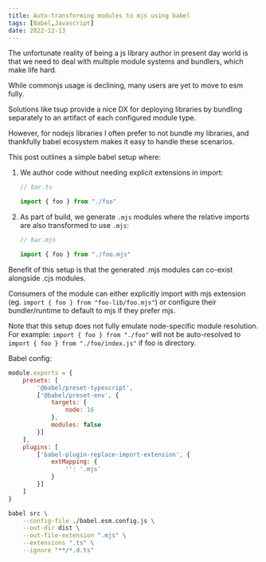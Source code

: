 ```yaml
---
title: Auto-transforming modules to mjs using babel
tags: [Babel,Javascript]
date: 2022-12-13
---
```

The unfortunate reality of being a js library author in present day world is that we need to deal with multiple module systems and bundlers, which make life hard. 

While commonjs usage is declining, many users are yet to move to esm fully.

Solutions like tsup provide a nice DX for deploying libraries by bundling separately to an artifact of each configured module type. 

However, for nodejs libraries I often prefer to not bundle my libraries, and thankfully babel ecosystem makes it easy to handle these scenarios.

This post outlines a simple babel setup where: 

1. We author code without needing explicit extensions in import: 
    ```ts
    // bar.ts

    import { foo } from "./foo"
    ```

2. As part of build, we generate `.mjs` modules where the relative imports are also transformed to use `.mjs`:

    ```ts
    // bar.mjs

    import { foo } from "./foo.mjs"
    ```

Benefit of this setup is that the generated .mjs modules can co-exist alongside .cjs modules.

Consumers of the module can either explicitly import with mjs extension (eg. `import { foo } from "foo-lib/foo.mjs"`) or configure their bundler/runtime to default to mjs if they prefer mjs.

Note that this setup does not fully emulate node-specific module resolution. For example: `import { foo } from "./foo"` will not be auto-resolved to `import { foo } from "./foo/index.js"` if foo is directory.

Babel config: 

```js
module.exports = {
    presets: [
        '@babel/preset-typescript',
        ['@babel/preset-env', {
            targets: {
                node: 16
            },
            modules: false
        }]
    ],
    plugins: [
        ['babel-plugin-replace-import-extension', {
            extMapping: {
                '': '.mjs'
            }
        }]
    ]
}
```

```sh
babel src \
    --config-file ./babel.esm.config.js \
    --out-dir dist \
    --out-file-extension ".mjs" \
    --extensions ".ts" \
    --ignore "**/*.d.ts"
```

